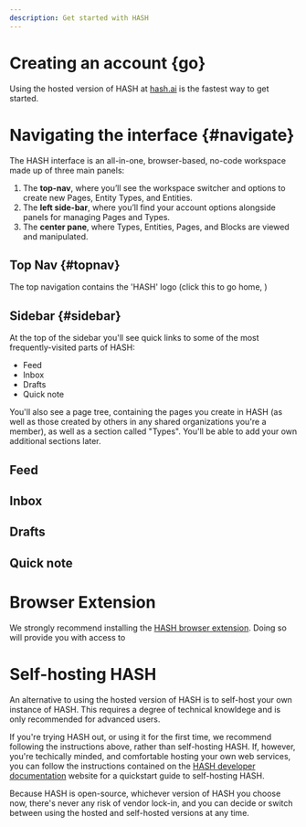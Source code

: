```yaml
---
description: Get started with HASH
---
```


# Creating an account {go}

Using the hosted version of HASH at [hash.ai](https://app.hash.ai/) is the fastest way to get started.

# Navigating the interface {#navigate}

The HASH interface is an all-in-one, browser-based, no-code workspace made up of three main panels:

1.  The **top-nav**, where you’ll see the workspace switcher and options to create new Pages, Entity Types, and Entities.
1.  The **left side-bar**, where you’ll find your account options alongside panels for managing Pages and Types.
1.  The **center pane**, where Types, Entities, Pages, and Blocks are viewed and manipulated.

## Top Nav {#topnav}

The top navigation contains the 'HASH' logo (click this to go home, )

## Sidebar {#sidebar}

At the top of the sidebar you'll see quick links to some of the most frequently-visited parts of HASH:

- Feed
- Inbox
- Drafts
- Quick note

You'll also see a page tree, containing the pages you create in HASH (as well as those created by others in any shared organizations you're a member), as well as a section called "Types". You'll be able to add your own additional sections later.

## Feed

## Inbox

## Drafts

## Quick note

# Browser Extension

We strongly recommend installing the [HASH browser extension](https://hash.ai/integrations#plugins). Doing so will provide you with access to 

# Self-hosting HASH

An alternative to using the hosted version of HASH is to self-host your own instance of HASH. This requires a degree of technical knowldege and is only recommended for advanced users.

If you're trying HASH out, or using it for the first time, we recommend following the instructions above, rather than self-hosting HASH. If, however, you're techically minded, and comfortable hosting your own web services, you can follow the instructions contained on the [HASH developer documentation](https://hash.dev/docs) website for a quickstart guide to self-hosting HASH.

Because HASH is open-source, whichever version of HASH you choose now, there's never any risk of vendor lock-in, and you can decide or switch between using the hosted and self-hosted versions at any time.